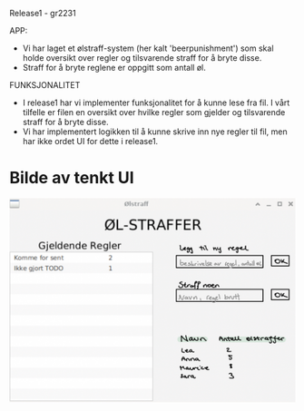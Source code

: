 Release1 - gr2231

APP:
- Vi har laget et ølstraff-system (her kalt 'beerpunishment') som skal holde
oversikt over regler og tilsvarende straff for å bryte disse.
- Straff for å bryte reglene er oppgitt som antall øl.

FUNKSJONALITET
- I release1 har vi implementer funksjonalitet for å kunne lese fra fil. I vårt tilfelle er filen
en oversikt over hvilke regler som gjelder og tilsvarende straff for å bryte disse.
- Vi har implementert logikken til å kunne skrive inn nye regler til fil, men har ikke ordet UI
for dette i release1.


# Bilde av tenkt UI
![alt text](./beer_punishment/UI.jpg)


